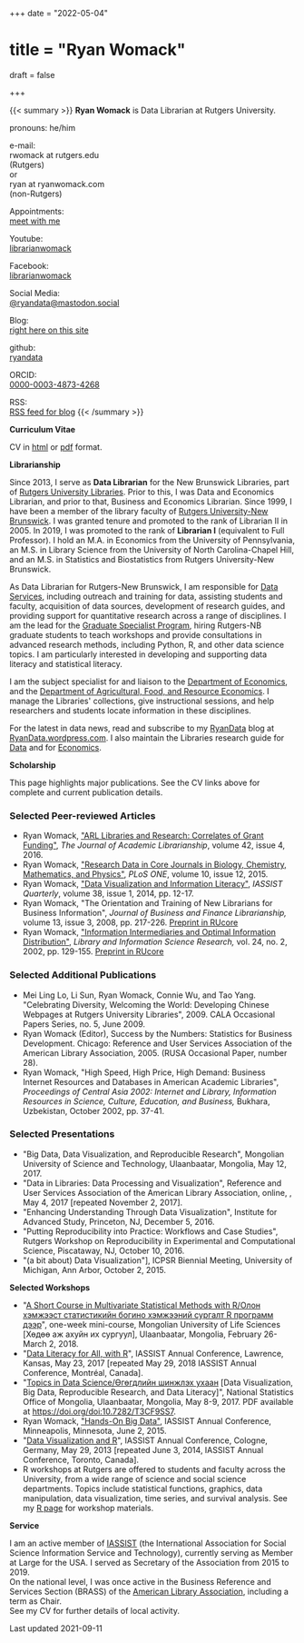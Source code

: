+++
date = "2022-05-04"
# title = "Ryan Womack"
draft = false

+++

{{< summary >}}
**Ryan Womack** is Data Librarian at Rutgers University.

pronouns: he/him

e-mail:\
rwomack at rutgers.edu\
(Rutgers)\
or\
ryan at ryanwomack.com\
(non-Rutgers)

Appointments:\
 [meet with me](https://libcal.rutgers.edu/appointments/ryanwomack/)
 
Youtube:\
 [librarianwomack](https://www.youtube.com/librarianwomack/)

Facebook:\
 [librarianwomack](https://www.facebook.com/librarianwomack/)

Social Media:\
 [@ryandata@mastodon.social](https://mastodon.social/@ryandata/)
 
Blog:\
[right here on this site](https://ryanwomack.com/blog)

github:\
 [ryandata](https://github.com/ryandata/)

ORCID:\
 [0000-0003-4873-4268](https://orcid.org/0000-0003-4873-4268)

RSS:\
 [RSS feed for blog](https://ryanwomack.com/blog/index.xml) {{< /summary >}}



**Curriculum Vitae**

CV in [html](https://ryanwomack.com/rwomackcv.html) or
[pdf](https://ryanwomack.com/rwomackcv.pdf) format.

**Librarianship**

Since 2013, I serve as **Data Librarian** for the New Brunswick
Libraries, part of [Rutgers University
Libraries](https://www.libraries.rutgers.edu/). Prior to this, I was
Data and Economics Librarian, and prior to that, Business and Economics
Librarian. Since 1999, I have been a member of the library faculty of
[Rutgers University-New Brunswick](https://newbrunswick.rutgers.edu/). I
was granted tenure and promoted to the rank of Librarian II in 2005. In
2019, I was promoted to the rank of **Librarian I** (equivalent to Full
Professor). I hold an M.A. in Economics from the University of
Pennsylvania, an M.S. in Library Science from the University of North
Carolina-Chapel Hill, and an M.S. in Statistics and Biostatistics from
Rutgers University-New Brunswick.

As Data Librarian for Rutgers-New Brunswick, I am responsible for [Data Services](https://libguides.rutgers.edu/data),
including outreach and training for data, assisting students and faculty, acquisition of data sources, development of research guides, and
providing support for quantitative research across a range of
disciplines. I am the lead for the [Graduate Specialist Program](https://libguides.rutgers.edu/graduatespecialist), hiring Rutgers-NB graduate students to teach workshops and provide consultations in advanced research methods, including Python, R, and other data science topics. I am particularly interested in developing and supporting data literacy and statistical literacy.

I am the subject specialist for and liaison to the [Department of
Economics](https://economics.rutgers.edu/), and the [Department of
Agricultural, Food, and Resource Economics](https://dafre.rutgers.edu/).
I manage the Libraries' collections, give instructional sessions, and
help researchers and students locate information in these disciplines. 

For the latest in data news, read and subscribe to my
[RyanData](https://ryandata.wordpress.com/) blog at
[RyanData.wordpress.com](https://ryandata.wordpress.com/). I also
maintain the Libraries research guide for
[Data](https://libguides.rutgers.edu/data) and for
[Economics](https://libguides.rutgers.edu/economics).

**Scholarship**

This page highlights major publications. See the CV links above for
complete and current publication details.

### **Selected Peer-reviewed Articles**

-   Ryan Womack, ["ARL Libraries and Research: Correlates of Grant
    Funding"](https://dx.doi.org/10.1016/j.acalib.2016.06.006), *The
    Journal of Academic Librarianship*, volume 42, issue 4, 2016.
-   Ryan Womack, ["Research Data in Core Journals in Biology, Chemistry,
    Mathematics, and
    Physics"](https://dx.doi.org/10.1371/journal.pone.0143460), *PLoS
    ONE*, volume 10, issue 12, 2015.
-   Ryan Womack, ["Data Visualization and Information
    Literacy"](https://doi.org/10.29173/iq619),
    *IASSIST Quarterly*, volume 38, issue 1, 2014, pp. 12-17.
-   Ryan Womack, "The Orientation and Training of New Librarians for
    Business Information", *Journal of Business and Finance
    Librarianship,* volume 13, issue 3, 2008, pp. 217-226. [Preprint in
    RUcore](https://dx.doi.org/doi:10.7282/T3SN0BKJ)
-   Ryan Womack, ["Information Intermediaries and Optimal Information
    Distribution"](https://dx.doi.org/10.1016/S0740-8188(02)00109-3),
    *Library and Information Science Research,* vol. 24, no. 2, 2002,
    pp. 129-155. [Preprint in
    RUcore](https://dx.doi.org/doi:10.7282/T3765CQ6)

### **Selected Additional Publications**

-   Mei Ling Lo, Li Sun, Ryan Womack, Connie Wu, and Tao Yang.
    "Celebrating Diversity, Welcoming the World: Developing Chinese
    Webpages at Rutgers University Libraries", 2009. CALA Occasional
    Papers Series, no. 5, June 2009.
-   Ryan Womack (Editor), Success by the Numbers: Statistics for
    Business Development. Chicago: Reference and User Services
    Association of the American Library Association, 2005. (RUSA
    Occasional Paper, number 28).
-   Ryan Womack, "High Speed, High Price, High Demand: Business Internet
    Resources and Databases in American Academic Libraries",
    *Proceedings of Central Asia 2002: Internet and Library, Information
    Resources in Science, Culture, Education, and Business,* Bukhara,
    Uzbekistan, October 2002, pp. 37-41.

### **Selected Presentations**

-   "Big Data, Data Visualization, and Reproducible Research", Mongolian University of Science and Technology, Ulaanbaatar, Mongolia, May 12, 2017.
-   "Data in Libraries: Data Processing and Visualization", Reference and User Services Association of the American Library Association, online, , May 4, 2017 \[repeated November 2, 2017\].
-   "Enhancing Understanding Through Data Visualization", Institute for Advanced Study, Princeton, NJ, December 5, 2016.
-   "Putting Reproducibility into Practice: Workflows and Case Studies", Rutgers Workshop on Reproducibility in Experimental and Computational Science, Piscataway, NJ, October 10, 2016.
-   "(a bit about) Data Visualization"], ICPSR Biennial Meeting, University of Michigan, Ann Arbor, October 2, 2015.

**Selected Workshops**

-   "[A Short Course in Multivariate Statistical Methods with R/Олон
    хэмжээст статистикийн богино хэмжээний сургалт R программ
    дээр](https://github.com/ryandata/multivariate)", one-week
    mini-course, Mongolian University of Life Sciences \[Хөдөө аж ахуйн
    их сургуул\], Ulaanbaatar, Mongolia, February 26-March 2, 2018.
-   "[Data Literacy for All, with
    R](https://github.com/ryandata/dataliteracyforall)", IASSIST Annual
    Conference, Lawrence, Kansas, May 23, 2017 \[repeated May 29, 2018
    IASSIST Annual Conference, Montréal, Canada\].
-   "[Topics in Data Science/Өгөгдлийн шинжлэх
    ухаан](https://doi.org/doi:10.7282/T3CF9SS7) \[Data Visualization,
    Big Data, Reproducible Research, and Data Literacy\]", National
    Statistics Office of Mongolia, Ulaanbaatar, Mongolia, May 8-9, 2017.
    PDF available at <https://doi.org/doi:10.7282/T3CF9SS7>.
-   Ryan Womack, ["Hands-On Big
    Data"](https://github.com/ryandata/bigdata), IASSIST Annual
    Conference, Minneapolis, Minnesota, June 2, 2015.
-   "[Data Visualization and
    R](https://ryanwomack.com/IASSIST/DataViz/IASSIST.htm)", IASSIST
    Annual Conference, Cologne, Germany, May 29, 2013 \[repeated June 3,
    2014, IASSIST Annual Conference, Toronto, Canada\].
-   R workshops at Rutgers are offered to students and faculty across
    the University, from a wide range of science and social science
    departments. Topics include statistical functions, graphics, data
    manipulation, data visualization, time series, and survival
    analysis. See my [R page](https://libguides.rutgers.edu/data_R) for
    workshop materials.

**Service**

I am an active member of [IASSIST](https://www.iassistdata.org/) (the
International Association for Social Science Information Service and
Technology), currently serving as Member at Large for the USA. I served as Secretary of the Association from 2015 to
2019.\
On the national level, I was once active in the Business Reference and
Services Section (BRASS) of the [American Library
Association](https://www.ala.org/), including a term as Chair.\
See my CV for further details of local activity.

Last updated 2021-09-11
